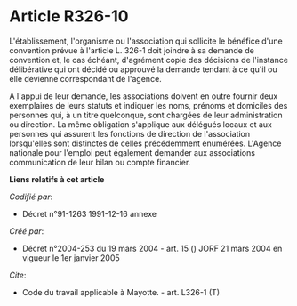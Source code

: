 # Article R326-10

L'établissement, l'organisme ou l'association qui sollicite le bénéfice d'une convention prévue à l'article L. 326-1 doit
joindre à sa demande de convention et, le cas échéant, d'agrément copie des décisions de l'instance délibérative qui ont
décidé ou approuvé la demande tendant à ce qu'il ou elle devienne correspondant de l'agence.

A l'appui de leur demande, les associations doivent en outre fournir deux exemplaires de leurs statuts et indiquer les noms,
prénoms et domiciles des personnes qui, à un titre quelconque, sont chargées de leur administration ou direction. La même
obligation s'applique aux délégués locaux et aux personnes qui assurent les fonctions de direction de l'association
lorsqu'elles sont distinctes de celles précédemment énumérées. L'Agence nationale pour l'emploi peut également demander aux
associations communication de leur bilan ou compte financier.

**Liens relatifs à cet article**

_Codifié par_:

  - Décret n°91-1263 1991-12-16 annexe

_Créé par_:

  - Décret n°2004-253 du 19 mars 2004 - art. 15 () JORF 21 mars 2004 en vigueur le 1er janvier 2005

_Cite_:

  - Code du travail applicable à Mayotte. - art. L326-1 (T)
